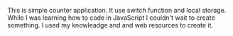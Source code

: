 This is simple counter application. It use switch function and local storage. While I was learning how to code in JavaScript I couldn't wait to create something. I used my knowleadge and and web resources to create it.
